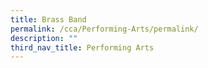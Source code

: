 ```yaml
---
title: Brass Band
permalink: /cca/Performing-Arts/permalink/
description: ""
third_nav_title: Performing Arts
---
```


